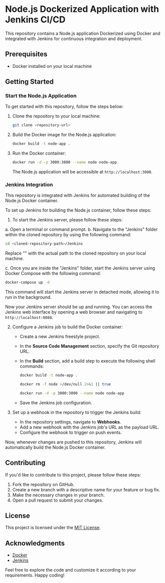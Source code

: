 # Node.js Dockerized Application with Jenkins CI/CD

This repository contains a Node.js application Dockerized using Docker and integrated with Jenkins for continuous integration and deployment.

## Prerequisites

- Docker installed on your local machine

## Getting Started

### Start the Node.js Application

To get started with this repository, follow the steps below:

1. Clone the repository to your local machine:

   ```bash
   git clone <repository-url>
   ```

2. Build the Docker image for the Node.js application:

   ```bash
   docker build -t node-app .
   ```

3. Run the Docker container:

   ```bash
   docker run -d -p 3000:3000 --name node node-app
   ```

   The Node.js application will be accessible at `http://localhost:3000`.

### Jenkins Integration

This repository is integrated with Jenkins for automated building of the Node.js Docker container.

To set up Jenkins for building the Node.js container, follow these steps:

1. To start the Jenkins server, please follow these steps:

a. Open a terminal or command prompt.
b. Navigate to the "Jenkins" folder within the cloned repository by using the following command:

   ```bash
   cd <cloned-repository-path>/Jenkins
   ```

   Replace "<cloned-repository-path>" with the actual path to the cloned repository on your local machine.

c. Once you are inside the "Jenkins" folder, start the Jenkins server using Docker Compose with the following command:

   ```bash
   docker-compose up -d
   ```

   This command will start the Jenkins server in detached mode, allowing it to run in the background.

Now your Jenkins server should be up and running. You can access the Jenkins web interface by opening a web browser and navigating to `http://localhost:8080`.

2. Configure a Jenkins job to build the Docker container:
   - Create a new Jenkins freestyle project.
   - In the **Source Code Management** section, specify the Git repository URL.
   - In the **Build** section, add a build step to execute the following shell commands:
     ```bash
     docker build -t node-app .
     ```
     
     ```bash
     docker rm -f node >/dev/null 2>&1 || true
     ```
     
     ```bash
     docker run -d -p 3000:3000 --name node node-app
     ```
   - Save the Jenkins job configuration.

3. Set up a webhook in the repository to trigger the Jenkins build:
   - In the repository settings, navigate to **Webhooks**.
   - Add a new webhook with the Jenkins job's URL as the payload URL.
   - Configure the webhook to trigger on push events.

Now, whenever changes are pushed to this repository, Jenkins will automatically build the Node.js Docker container.

## Contributing

If you'd like to contribute to this project, please follow these steps:

1. Fork the repository on GitHub.
2. Create a new branch with a descriptive name for your feature or bug fix.
3. Make the necessary changes in your branch.
4. Open a pull request to submit your changes.

## License

This project is licensed under the [MIT License](LICENSE).

## Acknowledgments

- [Docker](https://www.docker.com/)
- [Jenkins](https://www.jenkins.io/)

Feel free to explore the code and customize it according to your requirements. Happy coding!
